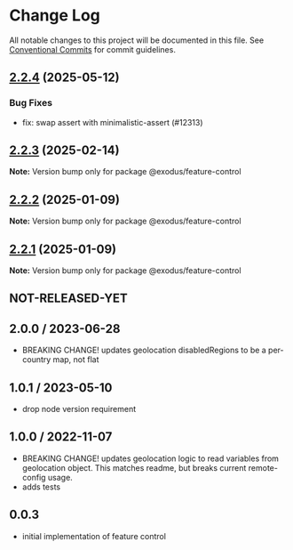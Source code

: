 # Change Log

All notable changes to this project will be documented in this file.
See [Conventional Commits](https://conventionalcommits.org) for commit guidelines.

## [2.2.4](https://github.com/ExodusMovement/exodus-hydra/compare/@exodus/feature-control@2.2.3...@exodus/feature-control@2.2.4) (2025-05-12)

### Bug Fixes

- fix: swap assert with minimalistic-assert (#12313)

## [2.2.3](https://github.com/ExodusMovement/exodus-hydra/compare/@exodus/feature-control@2.2.2...@exodus/feature-control@2.2.3) (2025-02-14)

**Note:** Version bump only for package @exodus/feature-control

## [2.2.2](https://github.com/ExodusMovement/exodus-hydra/compare/@exodus/feature-control@2.2.0...@exodus/feature-control@2.2.2) (2025-01-09)

**Note:** Version bump only for package @exodus/feature-control

## [2.2.1](https://github.com/ExodusMovement/exodus-hydra/compare/@exodus/feature-control@2.2.0...@exodus/feature-control@2.2.1) (2025-01-09)

**Note:** Version bump only for package @exodus/feature-control

## NOT-RELEASED-YET

## 2.0.0 / 2023-06-28

- BREAKING CHANGE! updates geolocation disabledRegions to be a per-country map, not flat

## 1.0.1 / 2023-05-10

- drop node version requirement

## 1.0.0 / 2022-11-07

- BREAKING CHANGE! updates geolocation logic to read variables from geolocation object. This matches readme, but breaks current remote-config usage.
- adds tests

## 0.0.3

- initial implementation of feature control
